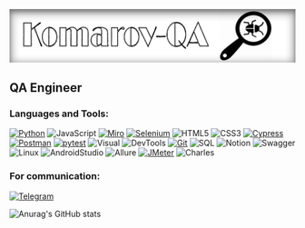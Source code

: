![Header](https://github.com/DenisKomarov-QA/DenisKomarov-QA/blob/main/assets/233.png)

## QA Engineer 

### Languages and Tools:
[![Python](https://img.shields.io/badge/-Python-ebe6e4??style=for-the-badge&logo=Python&logoColor=47c5fb)](https://github.com/DenisKomarov-QA/Python_TG_bot.git)
![JavaScript](https://img.shields.io/badge/-JavaScript-ebe6e4??style=for-the-badge&logo=JavaScript&logoColor=fff600)
[![Miro](https://img.shields.io/badge/-Miro-ebe6e4??style=for-the-badge&logo=Miro&logoColor=ff6c36)](https://miro.com/app/board/uXjVP_77u_w=/)
[![Selenium](https://img.shields.io/badge/-Selenium-ebe6e4??style=for-the-badge&logo=Selenium&logoColor=00bf0d)](https://github.com/DenisKomarov-QA/python_selenium.git)
![HTML5](https://img.shields.io/badge/-HTML5-ebe6e4??style=for-the-badge&logo=html5&logoColor=f68442)
![CSS3](https://img.shields.io/badge/-CSS3-ebe6e4??style=for-the-badge&logo=css3&logoColor=265eaa)
[![Cypress](https://img.shields.io/badge/-Cypress-ebe6e4??style=for-the-badge&logo=Cypress&logoColor=530096)](https://github.com/DenisKomarov-QA/JS-Cypress.git)
[![Postman](https://img.shields.io/badge/-Postman-ebe6e4??style=for-the-badge&logo=Postman&logoColor=ff6c36)](https://github.com/DenisKomarov-QA/Postman.git)
[![pytest](https://img.shields.io/badge/-pytest-ebe6e4??style=for-the-badge&logo=pytest&logoColor=0099d9)](https://github.com/DenisKomarov-QA/Python_Pytest_Requests.git)
![Visual](https://img.shields.io/badge/-Visual_Studio_Code-ebe6e4??style=for-the-badge&logo=Visualstudiocode&logoColor=47c5fb)
![DevTools](https://img.shields.io/badge/-DevTools-ebe6e4??style=for-the-badge&logo=googlechrome&logoColor=fff600)
[![Git](https://img.shields.io/badge/-Git-ebe6e4??style=for-the-badge&logo=Git&logoColor=f43010)](https://github.com/DenisKomarov-QA)
![SQL](https://img.shields.io/badge/-SQL-ebe6e4??style=for-the-badge&logo=postgresql&logoColor=0487af)
![Notion](https://img.shields.io/badge/-Notion-ebe6e4??style=for-the-badge&logo=Notion&logoColor=530096)
![Swagger](https://img.shields.io/badge/-Swagger-ebe6e4??style=for-the-badge&logo=Swagger&logoColor=0cff00)
![Linux](https://img.shields.io/badge/-Linux-ebe6e4??style=for-the-badge&logo=linux&logoColor=530096)
![AndroidStudio](https://img.shields.io/badge/-AndroidStudio-ebe6e4??style=for-the-badge&logo=androidstudio&logoColor=79ae42)
![Allure](https://img.shields.io/badge/-Allure-ebe6e4??style=for-the-badge&logo=Allurer&logoColor=0cff00)
[![JMeter](https://img.shields.io/badge/-JMeter-ebe6e4??style=for-the-badge&logo=JMeter&logoColor=ffffff)](https://github.com/DenisKomarov-QA/Jmeter.git)
![Charles](https://img.shields.io/badge/-Charles-ebe6e4??style=for-the-badge&logo=Charles&logoColor=79ae42)

### For communication:
[![Telegram](https://img.shields.io/badge/-Telegram-ebe6e4??style=for-the-badge&logo=Telegram&logoColor=47c5fb)](https://t.me/Deniskomarow)

![Anurag's GitHub stats](https://github-readme-stats.vercel.app/api?username=DenisKomarov-QA&hide=issues,contribs&show_icons=true&theme=swift)
